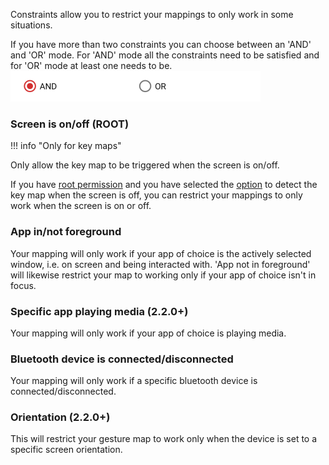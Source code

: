 Constraints allow you to restrict your mappings to only work in some situations.

If you have more than two constraints you can choose between an 'AND' and 'OR' mode. For 'AND' mode all the constraints need to be satisfied and for 'OR' mode at least one needs to be.
![](../images/constraint-mode-radio-buttons.png)

### Screen is on/off (ROOT)
!!! info "Only for key maps"

Only allow the key map to be triggered when the screen is on/off.

If you have [root permission](settings.md#key-mapper-has-root-permission) and you have selected the [option](../keymaps#special-options) to detect the key map when the screen is off, you can restrict your mappings to only work when the screen is on or off.

### App in/not foreground
Your mapping will only work if your app of choice is the actively selected window, i.e. on screen and being interacted with. 'App not in foreground' will likewise restrict your map to working only if your app of choice isn't in focus.

### Specific app playing media (2.2.0+)
Your mapping will only work if your app of choice is playing media.

### Bluetooth device is connected/disconnected
Your mapping will only work if a specific bluetooth device is connected/disconnected.

### Orientation (2.2.0+)
This will restrict your gesture map to work only when the device is set to a specific screen orientation.